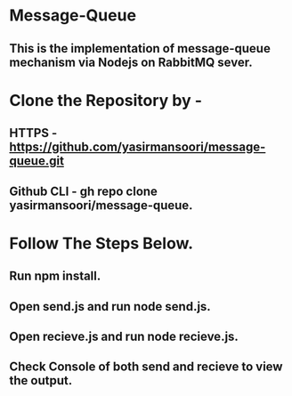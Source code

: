 # Message-Queue
## This is the implementation of message-queue mechanism via Nodejs on RabbitMQ sever.
  
# Clone the Repository by -
## HTTPS - https://github.com/yasirmansoori/message-queue.git 

## Github CLI - gh repo clone yasirmansoori/message-queue.

# Follow The Steps Below.
## Run npm install.
## Open send.js and run node send.js.
## Open recieve.js and run node recieve.js.
## Check Console of both send and recieve to view the output.